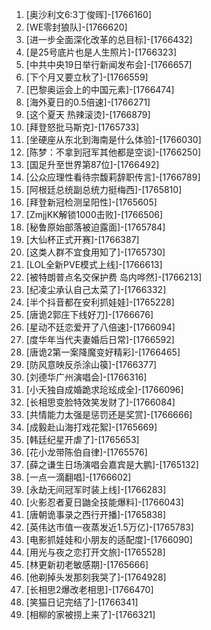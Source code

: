 
1. [奥沙利文6:3丁俊晖]-[1766160]
1. [WE零封狼队]-[1766620]
1. [进一步全面深化改革的总目标]-[1766432]
1. [是25号底片也是人生照片]-[1766323]
1. [中共中央19日举行新闻发布会]-[1766657]
1. [下个月又要立秋了]-[1766559]
1. [巴黎奥运会上的中国元素]-[1766474]
1. [海外夏日的0.5倍速]-[1766271]
1. [这个夏天 热辣滚烫]-[1766879]
1. [拜登怒批马斯克]-[1765733]
1. [坐硬座从东北到海南是什么体验]-[1766030]
1. [陈梦：不拿到冠军其他都是空谈]-[1766250]
1. [国足升至世界第87位]-[1766492]
1. [公众应理性看待宗馥莉辞职传言]-[1766789]
1. [阿根廷总统副总统力挺梅西]-[1765810]
1. [拜登新冠检测呈阳性]-[1765605]
1. [ZmjjKK解锁1000击败]-[1766506]
1. [秘鲁原始部落被迫露面]-[1765784]
1. [大仙杯正式开赛]-[1766387]
1. [这类人群不宜食用知了]-[1765730]
1. [LOL全新PVE模式上线]-[1766613]
1. [被特朗普点名交保护费 岛内哗然]-[1766213]
1. [纪凌尘承认自己太菜了]-[1766332]
1. [半个抖音都在安利抓娃娃]-[1765228]
1. [唐诡2郭庄下线好刀]-[1766676]
1. [星动不廷恋爱开了八倍速]-[1766094]
1. [度华年当代夫妻婚后日常]-[1766592]
1. [唐诡2第一案降魔变好精彩]-[1766465]
1. [防风意映反杀涂山篌]-[1766377]
1. [刘德华广州演唱会]-[1766316]
1. [小夭独自成婚跪求玱玹成全]-[1766096]
1. [长相思变脸特效笑发财了]-[1766084]
1. [共情能力太强是惩罚还是奖赏]-[1766666]
1. [成毅赴山海打戏花絮]-[1765669]
1. [韩廷纪星开虐了]-[1765653]
1. [花小龙带陈伯自律]-[1765576]
1. [薛之谦生日场演唱会嘉宾是大鹏]-[1765132]
1. [一点一滴翻唱]-[1766602]
1. [永劫无间冠军时装上线]-[1766283]
1. [火影忍者夏日鼬全技能爆料]-[1766043]
1. [唐朝诡事录之西行开播]-[1765838]
1. [英伟达市值一夜蒸发近1.5万亿]-[1765783]
1. [电影抓娃娃和小朋友的适配度]-[1766090]
1. [用光与夜之恋打开文旅]-[1765528]
1. [林更新初老敏感期]-[1765666]
1. [他剃掉头发那刻我哭了]-[1764928]
1. [长相思2爆改老相思]-[1766470]
1. [笑猫日记完结了]-[1766341]
1. [相柳的家被捞上来了]-[1766321]
